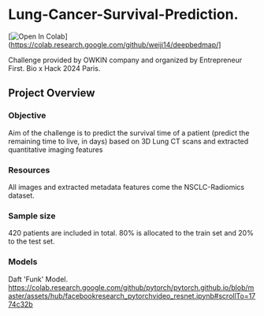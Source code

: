 # Lung-Cancer-Survival-Prediction.
[![Open In Colab](https://colab.research.google.com/assets/colab-badge.svg)](https://colab.research.google.com/github/weiji14/deepbedmap/]

Challenge provided by OWKIN company and organized by Entrepreneur First. Bio x Hack 2024 Paris.

## Project Overview

### Objective

Aim of the challenge is to predict the survival time of a patient (predict the remaining time to live, in days) based on 3D Lung CT scans and extracted quantitative imaging features

### Resources

All images and extracted metadata features come the NSCLC-Radiomics dataset.

### Sample size

420 patients are included in total. 80% is allocated to the train set and 20% to the test set.

### Models

Daft 'Funk' Model. 
https://colab.research.google.com/github/pytorch/pytorch.github.io/blob/master/assets/hub/facebookresearch_pytorchvideo_resnet.ipynb#scrollTo=1774c32b
